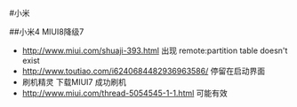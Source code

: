 #小米

##小米4 MIUI8降级7
* http://www.miui.com/shuaji-393.html 出现 remote:partition table doesn't exist
* http://www.toutiao.com/i6240684482936963586/ 停留在启动界面
* 刷机精灵 下载MIUI7 成功刷机
* http://www.miui.com/thread-5054545-1-1.html 可能有效

